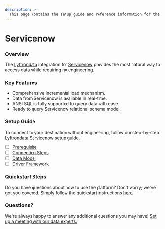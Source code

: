 ```yaml
---
description: >-
  This page contains the setup guide and reference information for the Servicenow source connector.
---
```


# Servicenow

### Overview

The [Lyftrondata](https://www.lyftrondata.com/) integration for [Servicenow](https://www.lyftrondata.com/integration/business-analytics/service-now/) provides the most natural way to access data while requiring no engineering.

### Key Features

* Comprehensive incremental load mechanism.
* Data from Servicenow is available in real-time.&#x20;
* ANSI SQL is fully supported to query data with ease.
* Ready to query Servicenow relational schema model.

### Setup Guide

To connect to your destination without engineering, follow our step-by-step [Lyftrondata](https://www.lyftrondata.com/)  [Servicenow](https://www.lyftrondata.com/integration/business-analytics/service-now/) setup guide.

* [ ] [Prerequisite](prerequisite.md)
* [ ] [Connection Steps](connection-steps.md)
* [ ] [Data Model](data-model/erd.md)
* [ ] [Driver Framework](driver-framework/)

### Quickstart Steps

Do you have questions about how to use the platform? Don't worry; we've got you covered. Simply follow the quickstart instructions [here](../README.md).

### Questions? <a href="#questions" id="questions"></a>

We're always happy to answer any additional questions you may have! [Set up a meeting with our data experts.](https://www.lyftrondata.com/book-a-meeting/)

